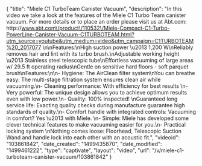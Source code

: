 {
    "title": "Miele C1 TurboTeam Canister Vacuum",
    "description": "In this video we take a look at the features of the Miele C1 Turbo Team canister vacuum.  For more details or to place an order please visit us at Abt.com: http:\/\/www.abt.com\/product\/110532\/Miele-Compact-C1-Turbo-PowerLine-Canister-Vacuum-C1TURBOTEAM.html?utm_source=youtube&utm_medium=video&utm_campaign=C1TURBOTEAM%20_2017077 \n\nFeatures:\nHigh suction power \u2013 1,200 W\nReliably removes hair and lint with its turbo brush.\nAdjustable working height \u2013 Stainless steel telescopic tube\nEffortless vacuuming of large areas w\/ 29.5 ft operating radius\nGentle on sensitive hard floors - soft parquet brush\nFeatures:\n\n- Hygiene: The AirClean filter system\nYou can breathe easy: The multi-stage filtration system ensures clean air while vacuuming.\n- Cleaning performance: With efficiency for best results \n- Very powerful: The unique design allows you to achieve optimum results even with low power.\n- Quality: 100% inspected! \nGuaranteed long service life: Exacting quality checks during manufacture guarantee high standards of quality.\n- Comfort handle with integrated controls: Vacuuming in comfort? Yes \u2013 with Miele. \n- Simple: Miele has developed some clever technical features to make vacuuming easier for you.\n- Practical locking system \nNothing comes loose: Floorhead, Telescopic Suction Wand and handle lock into each other with an acoustic fit.",
    "videoid": "103861842",
    "date_created": "1499435870",
    "date_modified": "1499461222",
    "type": "captivate",
    "layout": "video",
    "url": "\/v\/miele-c1-turboteam-canister-vacuum\/103861842"
}